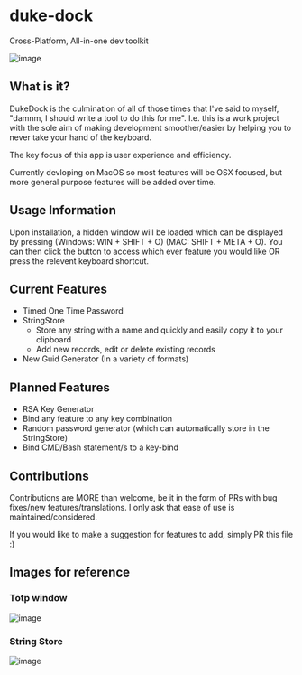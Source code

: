 # duke-dock
Cross-Platform, All-in-one dev toolkit

![image](https://user-images.githubusercontent.com/6437746/211209154-f864ccf3-6335-4a10-b516-f8fd89b28d73.png)

## What is it?
DukeDock is the culmination of all of those times that I've said to myself, "damnm, I should write a tool to do this for me". 
I.e. this is a work project with the sole aim of making development smoother/easier by helping you to never take your hand of the keyboard.

The key focus of this app is user experience and efficiency.

Currently devloping on MacOS so most features will be OSX focused, but more general purpose features will be added over time.

## Usage Information
Upon installation, a hidden window will be loaded which can be displayed by pressing (Windows: WIN + SHIFT + O) (MAC: SHIFT + META + O).
You can then click the button to access which ever feature you would like OR press the relevent keyboard shortcut.

## Current Features
- Timed One Time Password
- StringStore
  - Store any string with a name and quickly and easily copy it to your clipboard 
  - Add new records, edit or delete existing records
- New Guid Generator (In a variety of formats)


## Planned Features
- RSA Key Generator 
- Bind any feature to any key combination
- Random password generator (which can automatically store in the StringStore)
- Bind CMD/Bash statement/s to a key-bind

## Contributions
Contributions are MORE than welcome, be it in the form of PRs with bug fixes/new features/translations.
I only ask that ease of use is maintained/considered. 

If you would like to make a suggestion for features to add, simply PR this file :)


## Images for reference 

### Totp window
![image](https://user-images.githubusercontent.com/6437746/211209193-75041ec3-1adc-496a-ab8d-ed6f2c9b016d.png)

### String Store
![image](https://user-images.githubusercontent.com/6437746/211209227-cfae7c1b-4fa6-4bcc-a4fb-68658a675def.png)



